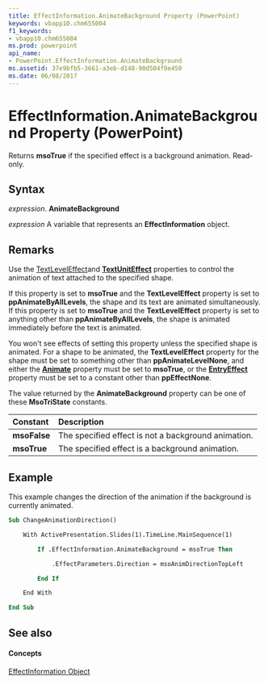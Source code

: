 ```yaml
---
title: EffectInformation.AnimateBackground Property (PowerPoint)
keywords: vbapp10.chm655004
f1_keywords:
- vbapp10.chm655004
ms.prod: powerpoint
api_name:
- PowerPoint.EffectInformation.AnimateBackground
ms.assetid: 37e9bfb5-3661-a3eb-d148-90d504f0e450
ms.date: 06/08/2017
---
```



# EffectInformation.AnimateBackground Property (PowerPoint)

Returns  **msoTrue** if the specified effect is a background animation. Read-only.


## Syntax

 _expression_. **AnimateBackground**

 _expression_ A variable that represents an **EffectInformation** object.


## Remarks

Use the [TextLevelEffect](PowerPoint.AnimationSettings.TextLevelEffect.md)and  **[TextUnitEffect](PowerPoint.EffectInformation.TextUnitEffect.md)** properties to control the animation of text attached to the specified shape.

If this property is set to  **msoTrue** and the **TextLevelEffect** property is set to **ppAnimateByAllLevels**, the shape and its text are animated simultaneously. If this property is set to **msoTrue** and the **TextLevelEffect** property is set to anything other than **ppAnimateByAllLevels**, the shape is animated immediately before the text is animated.

You won't see effects of setting this property unless the specified shape is animated. For a shape to be animated, the  **TextLevelEffect** property for the shape must be set to something other than **ppAnimateLevelNone**, and either the **[Animate](PowerPoint.AnimationSettings.Animate.md)** property must be set to **msoTrue**, or the **[EntryEffect](PowerPoint.AnimationSettings.EntryEffect.md)** property must be set to a constant other than **ppEffectNone**.

The value returned by the  **AnimateBackground** property can be one of these **MsoTriState** constants.



|**Constant**|**Description**|
|:-----|:-----|
|**msoFalse**|The specified effect is not a background animation.|
|**msoTrue**| The specified effect is a background animation.|

## Example

This example changes the direction of the animation if the background is currently animated.


```vb
Sub ChangeAnimationDirection()

    With ActivePresentation.Slides(1).TimeLine.MainSequence(1)

        If .EffectInformation.AnimateBackground = msoTrue Then

            .EffectParameters.Direction = msoAnimDirectionTopLeft

        End If

    End With

End Sub
```


## See also


#### Concepts


[EffectInformation Object](PowerPoint.EffectInformation.md)


